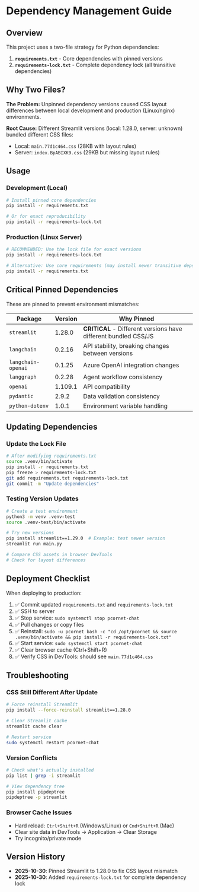 # Dependency Management Guide

## Overview

This project uses a two-file strategy for Python dependencies:

1. **`requirements.txt`** - Core dependencies with pinned versions
2. **`requirements-lock.txt`** - Complete dependency lock (all transitive dependencies)

## Why Two Files?

**The Problem:** Unpinned dependency versions caused CSS layout differences between local development and production (Linux/nginx) environments.

**Root Cause:** Different Streamlit versions (local: 1.28.0, server: unknown) bundled different CSS files:
- Local: `main.77d1c464.css` (28KB with layout rules)
- Server: `index.BpABIXK9.css` (29KB but missing layout rules)

## Usage

### Development (Local)

```bash
# Install pinned core dependencies
pip install -r requirements.txt

# Or for exact reproducibility
pip install -r requirements-lock.txt
```

### Production (Linux Server)

```bash
# RECOMMENDED: Use the lock file for exact versions
pip install -r requirements-lock.txt

# Alternative: Use core requirements (may install newer transitive deps)
pip install -r requirements.txt
```

## Critical Pinned Dependencies

These are pinned to prevent environment mismatches:

| Package | Version | Why Pinned |
|---------|---------|------------|
| `streamlit` | 1.28.0 | **CRITICAL** - Different versions have different bundled CSS/JS |
| `langchain` | 0.2.16 | API stability, breaking changes between versions |
| `langchain-openai` | 0.1.25 | Azure OpenAI integration changes |
| `langgraph` | 0.2.28 | Agent workflow consistency |
| `openai` | 1.109.1 | API compatibility |
| `pydantic` | 2.9.2 | Data validation consistency |
| `python-dotenv` | 1.0.1 | Environment variable handling |

## Updating Dependencies

### Update the Lock File

```bash
# After modifying requirements.txt
source .venv/bin/activate
pip install -r requirements.txt
pip freeze > requirements-lock.txt
git add requirements.txt requirements-lock.txt
git commit -m "Update dependencies"
```

### Testing Version Updates

```bash
# Create a test environment
python3 -m venv .venv-test
source .venv-test/bin/activate

# Try new versions
pip install streamlit==1.29.0  # Example: test newer version
streamlit run main.py

# Compare CSS assets in browser DevTools
# Check for layout differences
```

## Deployment Checklist

When deploying to production:

1. ✅ Commit updated `requirements.txt` and `requirements-lock.txt`
2. ✅ SSH to server
3. ✅ Stop service: `sudo systemctl stop pcornet-chat`
4. ✅ Pull changes or copy files
5. ✅ Reinstall: `sudo -u pcornet bash -c "cd /opt/pcornet && source .venv/bin/activate && pip install -r requirements-lock.txt"`
6. ✅ Start service: `sudo systemctl start pcornet-chat`
7. ✅ Clear browser cache (Ctrl+Shift+R)
8. ✅ Verify CSS in DevTools: should see `main.77d1c464.css`

## Troubleshooting

### CSS Still Different After Update

```bash
# Force reinstall Streamlit
pip install --force-reinstall streamlit==1.28.0

# Clear Streamlit cache
streamlit cache clear

# Restart service
sudo systemctl restart pcornet-chat
```

### Version Conflicts

```bash
# Check what's actually installed
pip list | grep -i streamlit

# View dependency tree
pip install pipdeptree
pipdeptree -p streamlit
```

### Browser Cache Issues

- Hard reload: `Ctrl+Shift+R` (Windows/Linux) or `Cmd+Shift+R` (Mac)
- Clear site data in DevTools → Application → Clear Storage
- Try incognito/private mode

## Version History

- **2025-10-30**: Pinned Streamlit to 1.28.0 to fix CSS layout mismatch
- **2025-10-30**: Added `requirements-lock.txt` for complete dependency lock
